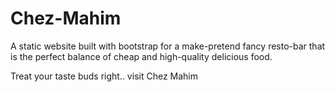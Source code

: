 # Chez-Mahim

A static website built with bootstrap for a make-pretend fancy resto-bar that is the perfect balance of cheap and high-quality delicious food.

Treat your taste buds right.. visit Chez Mahim

